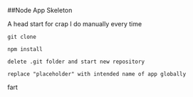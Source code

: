 ##Node App Skeleton

A head start for crap I do manually every time

```git clone```

```npm install```

```delete .git folder and start new repository```

```replace "placeholder" with intended name of app globally```

fart